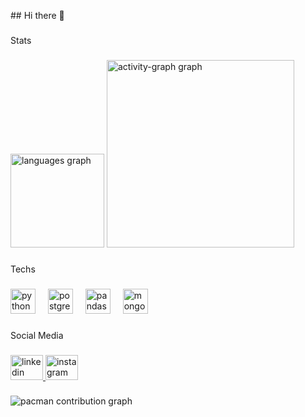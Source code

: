 <p align="left">## Hi there 👋</p>

###

<p align="left">Stats</p>

###

<div align="left">
  <img src="https://github-readme-stats.vercel.app/api/top-langs?username=lucasEvangelista-data&locale=en&hide_title=false&layout=compact&card_width=320&langs_count=5&theme=merko&hide_border=false&order=2" height="150" alt="languages graph"  />
  <img src="https://github-readme-activity-graph.vercel.app/graph?username=lucasEvangelista-data&radius=16&theme=github-dark&area=true&order=5&custom_title=Contribution%20Graph" height="300" alt="activity-graph graph"  />
</div>

###

<p align="left">Techs</p>

###

<div align="left">
  <img src="https://cdn.jsdelivr.net/gh/devicons/devicon/icons/python/python-original.svg" height="40" alt="python logo"  />
  <img width="12" />
  <img src="https://cdn.jsdelivr.net/gh/devicons/devicon/icons/postgresql/postgresql-original.svg" height="40" alt="postgresql logo"  />
  <img width="12" />
  <img src="https://cdn.jsdelivr.net/gh/devicons/devicon/icons/pandas/pandas-original.svg" height="40" alt="pandas logo"  />
  <img width="12" />
  <img src="https://cdn.jsdelivr.net/gh/devicons/devicon/icons/mongodb/mongodb-original.svg" height="40" alt="mongodb logo"  />
</div>

###

<p align="left">Social Media</p>

###

<div align="left">
  <a href="https://www.linkedin.com/in/lucas-antonio95/ " target="_blank">
    <img src="https://raw.githubusercontent.com/maurodesouza/profile-readme-generator/master/src/assets/icons/social/linkedin/default.svg" width="52" height="40" alt="linkedin logo"  />
  </a>
  <a href="https://www.instagram.com/lucasantonio1851/" target="_blank">
    <img src="https://raw.githubusercontent.com/maurodesouza/profile-readme-generator/master/src/assets/icons/social/instagram/default.svg" width="52" height="40" alt="instagram logo"  />
  </a>
</div>

###

<picture>
  <source media="(prefers-color-scheme: dark)" srcset="https://raw.githubusercontent.com/lucasEvangelista-data/lucasEvangelista-data/output/pacman-contribution-graph-dark.svg">
  <source media="(prefers-color-scheme: light)" srcset="https://raw.githubusercontent.com/lucasEvangelista-data/lucasEvangelista-data/output/pacman-contribution-graph.svg">
  <img alt="pacman contribution graph" src="https://raw.githubusercontent.com/lucasEvangelista-data/lucasEvangelista-data/output/pacman-contribution-graph.svg">
</picture>

###
